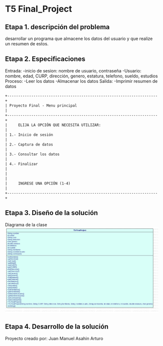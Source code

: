 # T5 Final_Project

## Etapa 1. descripción del problema 
desarrollar un programa que almacene los datos del usuario y que realize un resumen de estos.

## Etapa 2. Especificaciones
Entrada:
-inicio de sesion: nombre de usuario, contraseña
-Usuario: nombre, edad, CURP, dirección, genero, estatura, telefono, sueldo, estudios
Proceso:
-Leer los datos
-Almacenar los datos
Salida:
-Imprimir resumen de datos

~~~
+---------------------------------------------------------------------+
| Proyecto Final - Menu principal                                     | 
+---------------------------------------------------------------------+
|     ELIJA LA OPCIÓN QUE NECESITA UTILIZAR:                          |
| 1.- Inicio de sesión                                                |
| 2.- Captura de datos                                                |
| 3.- Consultar los datos                                             |
| 4.- Finalizar                                                       |
|                                                                     |
|     INGRESE UNA OPCIÓN (1-4)                                        |
+---------------------------------------------------------------------+

~~~
## Etapa 3. Diseño de la solución
Diagrama de la clase
![](https://github.com/juanMaAM/Final_Project/blob/main/T5-FinalProject.png)
## Etapa 4. Desarrollo de la solución

Proyecto creado por:
Juan Manuel
Asahin
Arturo
